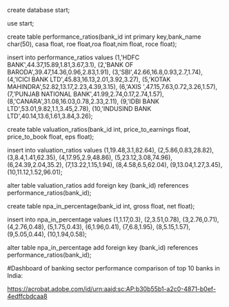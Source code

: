 
create database start;

use start;

create table performance_ratios(bank_id int primary key,bank_name char(50), casa float, roe float,roa float,nim float, roce float);

insert into performance_ratios values
    (1,'HDFC BANK',44.37,15.89,1.81,3.67,3.1),
    (2,'BANK OF BARODA',39.47,14.36,0.96,2.83,1.91),
    (3,'SBI',42.66,16.8,0.93,2.7,1.74),
    (4,'ICICI BANK LTD',45.83,16.13,2.01,3.92,3.27),
    (5,'KOTAK MAHINDRA',52.82,13.17,2.23,4.39,3.15),
    (6,'AXIS ',47.15,7.63,0.72,3.26,1.57),
    (7,'PUNJAB NATIONAL BANK',41.99,2.74,0.17,2.74,1.57),
    (8,'CANARA',31.08,16.03,0.78,2.33,2.11),
    (9,'IDBI BANK LTD',53.01,9.82,1.1,3.45,2.78),
    (10,'INDUSIND BANK LTD',40.14,13.6,1.61,3.84,3.26);

create table valuation_ratios(bank_id int, price_to_earnings float, price_to_book float, eps float);

insert into valuation_ratios values
    (1,19.48,3.1,82.64),
    (2,5.86,0.83,28.82),
    (3,8.4,1.41,62.35),
    (4,17.95,2.9,48.86),
    (5,23.12,3.08,74.96),
    (6,24.39,2.04,35.2),
    (7,13.22,1.15,1.94),
    (8,4.58,6.5,62.04),
    (9,13.04,1.27,3.45),
    (10,11.12,1.52,96.01);
    
 alter table valuation_ratios
 add foreign key (bank_id)
 references performance_ratios(bank_id);
    
create table  npa_in_percentage(bank_id int, gross float, net float);

 insert into  npa_in_percentage values
    (1,1.17,0.3),
    (2,3.51,0.78),
    (3,2.76,0.71),
    (4,2.76,0.48),
    (5,1.75,0.43),
    (6,1.96,0.41),
    (7,6.8,1.95),
    (8,5.15,1.57),
    (9,5.05,0.44),
    (10,1.94,0.58);

alter table npa_in_percentage
add foreign key (bank_id)
references performance_ratios(bank_id);


#Dashboard of banking sector performance comparison of top 10 banks in India:

https://acrobat.adobe.com/id/urn:aaid:sc:AP:b30b55b1-a2c0-4871-b0ef-4edffcbdcaa8


